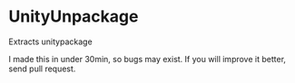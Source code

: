 # UnityUnpackage
Extracts unitypackage

I made this in under 30min, so bugs may exist.
If you will improve it better, send pull request.
